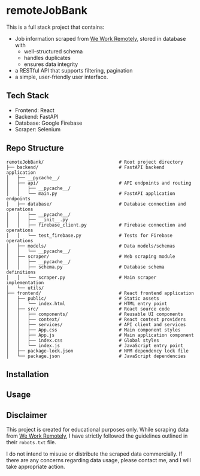 # remoteJobBank
This is a full stack project that contains:
- Job information scraped from [We Work Remotely](https://weworkremotely.com), stored in database with
  - well-structured schema
  - handles duplicates
  - ensures data integrity
- a RESTful API that supports filtering, pagination
- a simple, user-friendly user interface.

## Tech Stack
- Frontend: React 
- Backend: FastAPI
- Database: Google Firebase
- Scraper: Selenium

## Repo Structure 
```
remoteJobBank/                            # Root project directory
├── backend/                              # FastAPI backend application
│   ├── __pycache__/                      
│   ├── api/                              # API endpoints and routing
│   │   ├── __pycache__/                  
│   │   └── main.py                       # FastAPI application endpoints
│   ├── database/                         # Database connection and operations
│   │   ├── __pycache__/                  
│   │   ├── __init__.py                   
│   │   ├── firebase_client.py            # Firebase connection and operations
│   │   └── test_firebase.py              # Tests for Firebase operations
│   ├── models/                           # Data models/schemas
│   │   └── __pycache__/                  
│   ├── scraper/                          # Web scraping module
│   │   ├── __pycache__/                  
│   │   ├── schema.py                     # Database schema definitions
│   │   └── scraper.py                    # Main scraper implementation
│   └── utils/                            
├── frontend/                             # React frontend application
│   ├── public/                           # Static assets
│   │   └── index.html                    # HTML entry point
│   ├── src/                              # React source code
│   │   ├── components/                   # Reusable UI components
│   │   ├── context/                      # React context providers
│   │   ├── services/                     # API client and services
│   │   ├── App.css                       # Main component styles
│   │   ├── App.js                        # Main application component
│   │   ├── index.css                     # Global styles
│   │   └── index.js                      # JavaScript entry point
│   ├── package-lock.json                 # NPM dependency lock file
│   └── package.json                      # JavaScript dependencies
```


## Installation


## Usage


## Disclaimer  
This project is created for educational purposes only. While scraping data from [We Work Remotely](https://weworkremotely.com), I have strictly followed the guidelines outlined in their `robots.txt` file.  

I do not intend to misuse or distribute the scraped data commercially. If there are any concerns regarding data usage, please contact me, and I will take appropriate action.
